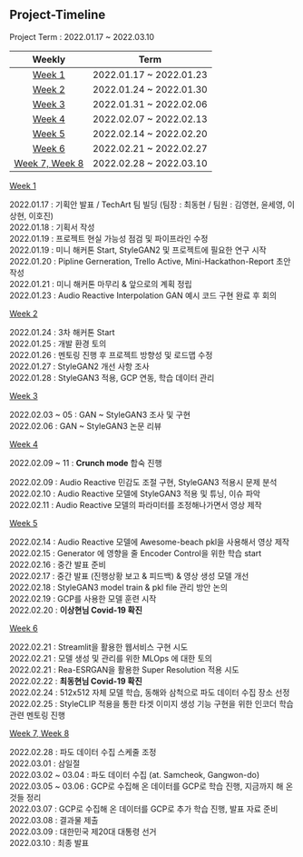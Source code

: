## Project-Timeline


Project Term : 2022.01.17 ~ 2022.03.10


| Weekly | Term |
|:-------------:|:-------------:|
| [Week 1](https://docs.google.com/document/d/1QArPcymEzMwDRNF3TDB-OdShjUMhWx-o/edit) | 2022.01.17 ~ 2022.01.23 |
| [Week 2](https://docs.google.com/document/d/1QArPcymEzMwDRNF3TDB-OdShjUMhWx-o/edit) | 2022.01.24 ~ 2022.01.30 |
| [Week 3](https://docs.google.com/document/d/12blD-0AYbR917EyU0eqzjwcrdGEc-IBg/edit) | 2022.01.31 ~ 2022.02.06 |
| [Week 4](https://docs.google.com/document/d/1r2XZUikyqr8e6djEAmRalf3wspBpIVNs/edit) | 2022.02.07 ~ 2022.02.13 |
| [Week 5](https://docs.google.com/document/d/1PV7hbAy6IOGLIKQShbDCIP_3UkIdfdUi/edit) | 2022.02.14 ~ 2022.02.20 |
| [Week 6](https://docs.google.com/document/d/12pFwsTISAFAB7DiFl9fcUOaD0HEYVZTU/edit) | 2022.02.21 ~ 2022.02.27 |
| [Week 7, Week 8](https://docs.google.com/document/d/15K9M6NnTfhsox24zbQaX6Itd7WslGdq-/edit) | 2022.02.28 ~ 2022.03.10 |


[Week 1](https://docs.google.com/document/d/1QArPcymEzMwDRNF3TDB-OdShjUMhWx-o/edit)


2022.01.17 : 기획안 발표 / TechArt 팀 빌딩 (팀장 : 최동현 / 팀원 : 김영현, 윤세영, 이상현, 이호진)  
2022.01.18 : 기획서 작성  
2022.01.19 : 프로젝트 현실 가능성 점검 및 파이프라인 수정  
2022.01.19 : 미니 해커톤 Start, StyleGAN2 및 프로젝트에 필요한 연구 시작  
2022.01.20 : Pipline Gerneration, Trello Active, Mini-Hackathon-Report 초안 작성  
2022.01.21 : 미니 해커톤 마무리 & 앞으로의 계획 정립  
2022.01.23 : Audio Reactive Interpolation GAN 예시 코드 구현 완료 후 회의  


[Week 2](https://docs.google.com/document/d/1QArPcymEzMwDRNF3TDB-OdShjUMhWx-o/edit)


2022.01.24 : 3차 해커톤 Start  
2022.01.25 : 개발 환경 토의  
2022.01.26 : 멘토링 진행 후 프로젝트 방향성 및 로드맵 수정  
2022.01.27 : StyleGAN2 개선 사항 조사  
2022.01.28 : StyleGAN3 적용, GCP 연동, 학습 데이터 관리  


[Week 3](https://docs.google.com/document/d/12blD-0AYbR917EyU0eqzjwcrdGEc-IBg/edit)


2022.02.03 ~ 05 : GAN ~ StyleGAN3 조사 및 구현  
2022.02.06 : GAN ~ StyleGAN3 논문 리뷰  


[Week 4](https://docs.google.com/document/d/1r2XZUikyqr8e6djEAmRalf3wspBpIVNs/edit)


2022.02.09 ~ 11 : **Crunch mode** 합숙 진행  


2022.02.09 : Audio Reactive 민감도 조절 구현, StyleGAN3 적용시 문제 분석  
2022.02.10 : Audio Reactive 모델에 StyleGAN3 적용 및 튜닝, 이슈 파악  
2022.02.11 : Audio Reactive 모델의 파라미터를 조정해나가면서 영상 제작  


[Week 5](https://docs.google.com/document/d/1PV7hbAy6IOGLIKQShbDCIP_3UkIdfdUi/edit)


2022.02.14 : Audio Reactive 모델에 Awesome-beach pkl을 사용해서 영상 제작  
2022.02.15 : Generator 에 영향을 줄 Encoder Control을 위한 학습 start  
2022.02.16 : 중간 발표 준비  
2022.02.17 : 중간 발표 (진행상황 보고 & 피드백) & 영상 생성 모델 개선  
2022.02.18 : StyleGAN3 model train & pkl file 관리 방안 논의  
2022.02.19 : GCP를 사용한 모델 훈련 시작  
2022.02.20 : **이상현님 Covid-19 확진**  


[Week 6](https://docs.google.com/document/d/12pFwsTISAFAB7DiFl9fcUOaD0HEYVZTU/edit)


2022.02.21 : Streamlit을 활용한 웹서비스 구현 시도  
2022.02.21 : 모델 생성 및 관리를 위한 MLOps 에 대한 토의  
2022.02.21 : Rea-ESRGAN을 활용한 Super Resolution 적용 시도  
2022.02.22 : **최동현님 Covid-19 확진**  
2022.02.24 : 512x512 자체 모델 학습, 동해와 삼척으로 파도 데이터 수집 장소 선정  
2022.02.25 : StyleCLIP 적용을 통한 타겟 이미지 생성 기능 구현을 위한 인코더 학습 관련 멘토링 진행  


[Week 7, Week 8](https://docs.google.com/document/d/15K9M6NnTfhsox24zbQaX6Itd7WslGdq-/edit)


2022.02.28 : 파도 데이터 수집 스케줄 조정  
2022.03.01 : 삼일절  
2022.03.02 ~ 03.04 : 파도 데이터 수집 (at. Samcheok, Gangwon-do)  
2022.03.05 ~ 03.06 : GCP로 수집해 온 데이터를 GCP로 학습 진행, 지금까지 해 온 것들 정리  
2022.03.07 : GCP로 수집해 온 데이터를 GCP로 추가 학습 진행, 발표 자료 준비  
2022.03.08 : 결과물 제출  
2022.03.09 : 대한민국 제20대 대통령 선거  
2022.03.10 : 최종 발표  
